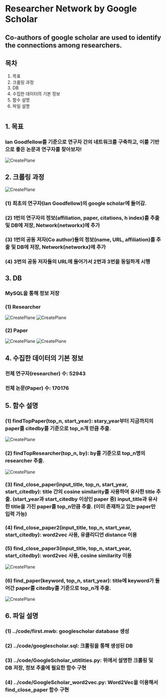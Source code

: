# Researcher Network by Google Scholar
## Co-authors of google scholar are used to identify the connections among researchers.
## 목차
1. 목표
2. 크롤링 과정
3. DB
4. 수집한 데이터의 기본 정보
5. 함수 설명
6. 파일 설명
#
## 1. 목표
### Ian Goodfellow를 기준으로 연구자 간의 네트워크를 구축하고, 이를 기반으로 좋은 논문과 연구자를 찾아보자!
![CreatePlane](./capture/network/network_5.png)
##
## 2. 크롤링 과정
![CreatePlane](./capture/IanGoodfellow_googlescholar.png)
### (1) 최초의 연구자(Ian Goodfellow)의 google scholar에 들어감.
### (2) 1번의 연구자의 정보(affiliation, paper, citations, h index)를 추출 및 DB에 저장, Network(networkx)에 추가
### (3) 1번의 공동 저자(Co author)들의 정보(name, URL, affiliation)를 추출 및 DB에 저장, Network(networkx)에 추가
### (4) 3번의 공동 저자들의 URL에 들어가서 2번과 3번을 동일하게 시행 
##
## 3. DB
### MySQL을 통해 정보 저장
### (1) Researcher
![CreatePlane](./capture/db/researcher_구조.PNG)
![CreatePlane](./capture/db/researcher.PNG)
###
### (2) Paper
![CreatePlane](./capture/db/paper_구조.PNG)
![CreatePlane](./capture/db/paper.PNG)
##
## 4. 수집한 데이터의 기본 정보
### 전체 연구자(researcher) 수: 52943
### 전체 논문(Paper) 수: 170176
##
## 5. 함수 설명
### (1) findTopPaper(top_n, start_year): stary_year부터 지금까지의 paper를 citedby를 기준으로 top_n개 만큼 추출.
![CreatePlane](./capture/function/findTopPaper.PNG)
### (2) findTopResearcher(top_n, by): by를 기준으로 top_n명의 researcher 추출.
![CreatePlane](./capture/function/findTopResearcher.PNG)
### (3) find_close_paper(input_title, top_n, start_year, start_citedby): title 간의 cosine similarity를 사용하여 유사한 title 추출. (start_year과 start_citedby 이상인 paper 중) input_title과 유사한 title을 가진 paper를 top_n만큼 추출. (이미 존재하고 있는 paper만 입력 가능)
### (4) find_close_paper2(input_title, top_n, start_year, start_citedby): word2vec 사용, 유클리디언 distance 이용
### (5) find_close_paper3(input_title, top_n, start_year, start_citedby): word2vec 사용, cosine similarity 이용
![CreatePlane](./capture/function/find_close_paper.PNG)
### (6) find_paper(keyword, top_n, start_year): title에 keyword가 들어간 paper를 citedby를 기준으로 top_n개 추출.
![CreatePlane](./capture/function/find_paper.PNG)
##
## 6. 파일 설명
### (1) ../code/first.mwb: googlescholar database 생성
### (2) ../code/googlescholar.sql: 크롤링을 통해 생성된 DB
### (3) ../code/GoogleScholar_utitlities.py: 위에서 설명한 크롤링 및 DB 저장, 정보 추출에 필요한 함수 구현
### (4) ../code/GoogleScholar_word2vec.py: Word2Vec을 이용해서 find_close_paper 함수 구현


